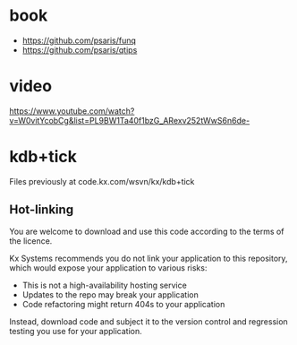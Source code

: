 # book
* https://github.com/psaris/funq
* https://github.com/psaris/qtips

# video

https://www.youtube.com/watch?v=W0vitYcobCg&list=PL9BW1Ta40f1bzG_ARexv252tWwS6n6de-


# kdb+tick

Files previously at code.kx.com/wsvn/kx/kdb+tick


## Hot-linking

You are welcome to download and use this code according to the terms of the licence. 

Kx Systems recommends you do not link your application to this repository, 
which would expose your application to various risks:

- This is not a high-availability hosting service
- Updates to the repo may break your application 
- Code refactoring might return 404s to your application

Instead, download code and subject it to the version control and regression testing 
you use for your application.
